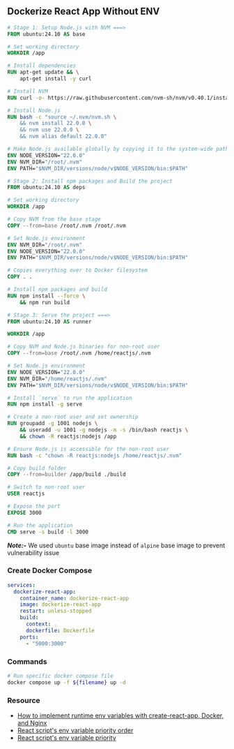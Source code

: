 ## Dockerize React App Without ENV
```Dockerfile
# Stage 1: Setup Node.js with NVM ===>
FROM ubuntu:24.10 AS base

# Set working directory
WORKDIR /app

# Install dependencies
RUN apt-get update && \
    apt-get install -y curl

# Install NVM
RUN curl -o- https://raw.githubusercontent.com/nvm-sh/nvm/v0.40.1/install.sh | bash    

# Install Node.js
RUN bash -c "source ~/.nvm/nvm.sh \
    && nvm install 22.0.0 \
    && nvm use 22.0.0 \
    && nvm alias default 22.0.0"

# Make Node.js available globally by copying it to the system-wide path
ENV NODE_VERSION="22.0.0"
ENV NVM_DIR="/root/.nvm"
ENV PATH="$NVM_DIR/versions/node/v$NODE_VERSION/bin:$PATH"    

# Stage 2: Install npm packages and Build the project
FROM ubuntu:24.10 AS deps

# Set working directory
WORKDIR /app

# Copy NVM from the base stage
COPY --from=base /root/.nvm /root/.nvm

# Set Node.js environment
ENV NVM_DIR="/root/.nvm"
ENV NODE_VERSION="22.0.0"
ENV PATH="$NVM_DIR/versions/node/v$NODE_VERSION/bin:$PATH"

# Copies everything over to Docker filesystem
COPY . .

# Install npm packages and build
RUN npm install --force \
    && npm run build

# Stage 3: Serve the project ===>
FROM ubuntu:24.10 AS runner

WORKDIR /app

# Copy NVM and Node.js binaries for non-root user
COPY --from=base /root/.nvm /home/reactjs/.nvm

# Set Node.js environment
ENV NODE_VERSION="22.0.0"
ENV NVM_DIR="/home/reactjs/.nvm"
ENV PATH="$NVM_DIR/versions/node/v$NODE_VERSION/bin:$PATH"

# Install `serve` to run the application
RUN npm install -g serve

# Create a non-root user and set ownership
RUN groupadd -g 1001 nodejs \
    && useradd -u 1001 -g nodejs -m -s /bin/bash reactjs \
    && chown -R reactjs:nodejs /app

# Ensure Node.js is accessible for the non-root user
RUN bash -c "chown -R reactjs:nodejs /home/reactjs/.nvm"    

# Copy build folder
COPY --from=builder /app/build ./build

# Switch to non-root user
USER reactjs

# Expose the port
EXPOSE 3000

# Run the application
CMD serve -s build -l 3000
```
***Note:-*** We used `ubuntu` base image instead of `alpine` base image to prevent vulnerability issue

### Create Docker Compose
```yaml
services:
  dockerize-react-app:
    container_name: dockerize-react-app
    image: dockerize-react-app
    restart: unless-stopped
    build:
      context: .
      dockerfile: Dockerfile
    ports:
      - "5000:3000"
```

### Commands
```sh
# Run specific docker compose file
docker compose up -f ${filename} up -d
```

### Resource
- [How to implement runtime env variables with create-react-app, Docker, and Nginx](https://medium.com/free-code-camp/how-to-implement-runtime-environment-variables-with-create-react-app-docker-and-nginx-7f9d42a91d70)
- [React script's env variable priority order](https://create-react-app.dev/docs/adding-custom-environment-variables/#what-other-env-files-can-be-used)
- [React script's env variable priority](https://gist.github.com/csandman/f17d2c9f19b396328cec4254b9a77995)